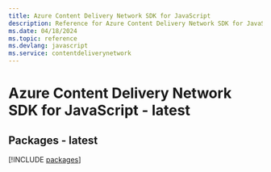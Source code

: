```yaml
---
title: Azure Content Delivery Network SDK for JavaScript
description: Reference for Azure Content Delivery Network SDK for JavaScript
ms.date: 04/18/2024
ms.topic: reference
ms.devlang: javascript
ms.service: contentdeliverynetwork
---
```

# Azure Content Delivery Network SDK for JavaScript - latest
## Packages - latest
[!INCLUDE [packages](content-delivery-network-index.md)]
